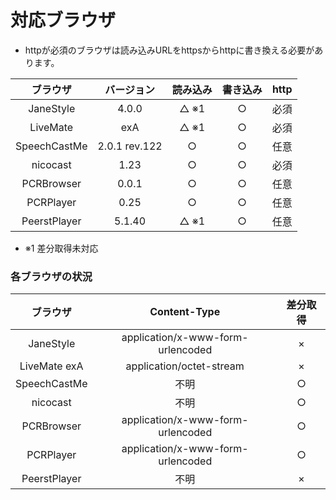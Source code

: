 # 対応ブラウザ

- httpが必須のブラウザは読み込みURLをhttpsからhttpに書き換える必要があります。

|   ブラウザ   |  バージョン   | 読み込み | 書き込み | http |
| :----------: | :-----------: | :------: | :------: | :--: |
|  JaneStyle   |     4.0.0     |   △ ※1   |    ○     | 必須 |
|   LiveMate   |      exA      |   △ ※1   |    ○     | 必須 |
| SpeechCastMe | 2.0.1 rev.122 |    ○     |    ○     | 任意 |
|   nicocast   |     1.23      |    ○     |    ○     | 必須 |
|  PCRBrowser  |     0.0.1     |    ○     |    ○     | 任意 |
|  PCRPlayer   |     0.25      |    ○     |    ○     | 任意 |
| PeerstPlayer |    5.1.40     |   △ ※1   |    ○     | 任意 |

- ※1 差分取得未対応

### 各ブラウザの状況

|   ブラウザ   |           Content-Type            | 差分取得 |
| :----------: | :-------------------------------: | :------: |
|  JaneStyle   | application/x-www-form-urlencoded |    ×     |
| LiveMate exA |     application/octet-stream      |    ×     |
| SpeechCastMe |               不明                |    ○     |
|   nicocast   |               不明                |    ○     |
|  PCRBrowser  | application/x-www-form-urlencoded |    ○     |
|  PCRPlayer   | application/x-www-form-urlencoded |    ○     |
| PeerstPlayer |               不明                |    ×     |

